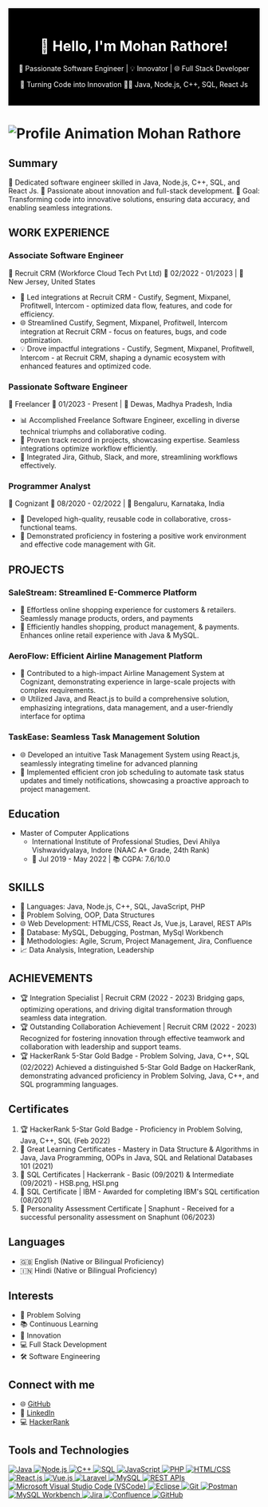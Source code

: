
<div align="center" style="background-color: #000; color: #fff; padding: 20px;">
  <h1>👋 Hello, I'm Mohan Rathore!</h1>
  <p>🚀 Passionate Software Engineer | 💡 Innovator | 🌐 Full Stack Developer</p>
  <p>🎯 Turning Code into Innovation 👨‍💻 Java, Node.js, C++, SQL, React Js</p>
</div>

# ![Profile Animation Mohan Rathore](https://raw.githubusercontent.com/smartmohan20/smartmohan20/23672e17a5a75ec032e16217df0ff81a988a3591/profile_animation_mohan_rathore.svg)
 
## Summary
👾 Dedicated software engineer skilled in Java, Node.js, C++, SQL, and React Js. 🚀 Passionate about innovation and full-stack development. 🌟 Goal: Transforming code into innovative solutions, ensuring data accuracy, and enabling seamless integrations.

## WORK EXPERIENCE
### Associate Software Engineer
🔷 Recruit CRM (Workforce Cloud Tech Pvt Ltd)
📅 02/2022 - 01/2023 | 📍 New Jersey, United States
- 🚀 Led integrations at Recruit CRM - Custify, Segment, Mixpanel, Profitwell, Intercom - optimized data flow, features, and code for efficiency.
- 🌐 Streamlined Custify, Segment, Mixpanel, Profitwell, Intercom integration at Recruit CRM - focus on features, bugs, and code optimization.
- 💡 Drove impactful integrations - Custify, Segment, Mixpanel, Profitwell, Intercom - at Recruit CRM, shaping a dynamic ecosystem with enhanced features and optimized code.

### Passionate Software Engineer
🔷 Freelancer
📅 01/2023 - Present | 📍 Dewas, Madhya Pradesh, India
- 📊 Accomplished Freelance Software Engineer, excelling in diverse technical triumphs and collaborative coding.
- 🚀 Proven track record in projects, showcasing expertise. Seamless integrations optimize workflow efficiently.
- 🔗 Integrated Jira, Github, Slack, and more, streamlining workflows effectively.

### Programmer Analyst
🔷 Cognizant
📅 08/2020 - 02/2022 | 📍 Bengaluru, Karnataka, India
- 🚀 Developed high-quality, reusable code in collaborative, cross-functional teams.
- 🧰 Demonstrated proficiency in fostering a positive work environment and effective code management with Git.

## PROJECTS
### SaleStream: Streamlined E-Commerce Platform
- 🚀 Effortless online shopping experience for customers & retailers. Seamlessly manage products, orders, and payments
- 🔄 Efficiently handles shopping, product management, & payments. Enhances online retail experience with Java & MySQL.

### AeroFlow: Efficient Airline Management Platform
- 💼 Contributed to a high-impact Airline Management System at Cognizant, demonstrating experience in large-scale projects with complex requirements. 
- 🌐 Utilized Java, and React.js to build a comprehensive solution, emphasizing integrations, data management, and a user-friendly interface for optima

### TaskEase: Seamless Task Management Solution
- 🌐 Developed an intuitive Task Management System using React.js, seamlessly integrating timeline for advanced planning
- 🧰 Implemented efficient cron job scheduling to automate task status updates and timely notifications, showcasing a proactive approach to project management.

## Education
- Master of Computer Applications
  - International Institute of Professional Studies, Devi Ahilya Vishwavidyalaya, Indore (NAAC A+ Grade, 24th Rank)
  - 📅 Jul 2019 - May 2022 | 📚 CGPA: 7.6/10.0

## SKILLS
- 🧰 Languages: Java, Node.js, C++, SQL, JavaScript, PHP
- 🧩 Problem Solving, OOP, Data Structures
- 🌐 Web Development: HTML/CSS, React Js, Vue.js, Laravel, REST APIs
- 💾 Database: MySQL, Debugging, Postman, MySql Workbench
- 🚀 Methodologies: Agile, Scrum, Project Management, Jira,  Confluence
- 📈 Data Analysis, Integration, Leadership

## ACHIEVEMENTS
- 🏆 Integration Specialist | Recruit CRM (2022 - 2023)
  Bridging gaps, optimizing operations, and driving digital transformation through seamless data integration.
- 🏆 Outstanding Collaboration Achievement | Recruit CRM (2022 - 2023)
  Recognized for fostering innovation through effective teamwork and collaboration with leadership and support teams.
- 🏆 HackerRank 5-Star Gold Badge - Problem Solving, Java, C++, SQL (02/2022)
  Achieved a distinguished 5-Star Gold Badge on HackerRank, demonstrating advanced proficiency in Problem Solving, Java, C++, and SQL programming languages.

## Certificates
1. 🏆 HackerRank 5-Star Gold Badge - Proficiency in Problem Solving, Java, C++, SQL (Feb 2022)
2. 📜 Great Learning Certificates - Mastery in Data Structure & Algorithms in Java, Java Programming, OOPs in Java, SQL and Relational Databases 101 (2021)
3. 📜 SQL Certificates | Hackerrank - Basic (09/2021) & Intermediate (09/2021) - HSB.png, HSI.png
4. 📜 SQL Certificate | IBM - Awarded for completing IBM's SQL certification (08/2021)
5. 📜 Personality Assessment Certificate | Snaphunt - Received for a successful personality assessment on Snaphunt (06/2023)

## Languages
- 🇬🇧 English (Native or Bilingual Proficiency)
- 🇮🇳 Hindi (Native or Bilingual Proficiency)

## Interests
- 🧩 Problem Solving
- 📚 Continuous Learning
- 🚀 Innovation
- 💻 Full Stack Development
- 🛠️ Software Engineering

## Connect with me
- 🌐 [GitHub](https://github.com/smartmohan20/)
- 👔 [LinkedIn](https://www.linkedin.com/in/smartmohan20/)
- 💻 [HackerRank](https://www.hackerrank.com/profile/smartmohan20)

## Tools and Technologies
<a href="https://www.java.com/" target="_blank">
  <img src="https://img.shields.io/badge/Java-007396?style=flat-square&logo=java&logoColor=white" alt="Java">
</a>
<a href="https://nodejs.org/en" target="_blank">
  <img src="https://img.shields.io/badge/Node.js-339933?style=flat-square&logo=node.js&logoColor=white" alt="Node.js">
</a>
<a href="https://isocpp.org/" target="_blank">
  <img src="https://img.shields.io/badge/C++-00599C?style=flat-square&logo=c%2B%2B&logoColor=white" alt="C++">
</a>
<a href="https://www.mysql.com/" target="_blank">
  <img src="https://img.shields.io/badge/SQL-4479A1?style=flat-square&logo=sql&logoColor=white" alt="SQL">
</a>
<a href="https://www.javascript.com/" target="_blank">
  <img src="https://img.shields.io/badge/JavaScript-F7DF1E?style=flat-square&logo=javascript&logoColor=black" alt="JavaScript">
</a>
<a href="https://www.php.net/" target="_blank">
  <img src="https://img.shields.io/badge/PHP-777BB4?style=flat-square&logo=php&logoColor=white" alt="PHP">
</a>
<a href="https://html.spec.whatwg.org/" target="_blank">
  <img src="https://img.shields.io/badge/HTML%2FCSS-E34F26?style=flat-square&logo=html5&logoColor=white" alt="HTML/CSS">
</a>
<a href="https://reactjs.org/" target="_blank">
  <img src="https://img.shields.io/badge/React.js-61DAFB?style=flat-square&logo=react&logoColor=white" alt="React.js">
</a>
<a href="https://vuejs.org/" target="_blank">
  <img src="https://img.shields.io/badge/Vue.js-4FC08D?style=flat-square&logo=vue.js&logoColor=white" alt="Vue.js">
</a>
<a href="https://laravel.com/" target="_blank">
  <img src="https://img.shields.io/badge/Laravel-FF2D20?style=flat-square&logo=laravel&logoColor=white" alt="Laravel">
</a>
<a href="https://www.mysql.com/" target="_blank">
  <img src="https://img.shields.io/badge/MySQL-4479A1?style=flat-square&logo=mysql&logoColor=white" alt="MySQL">
</a>
<a href="https://restfulapi.net/" target="_blank">
  <img src="https://img.shields.io/badge/REST%20APIs-009688?style=flat-square&logo=rest&logoColor=white" alt="REST APIs">
</a>
<a href="https://code.visualstudio.com/" target="_blank">
  <img src="https://img.shields.io/badge/Microsoft%20Visual%20Studio%20Code-007ACC?style=flat-square&logo=visual-studio-code&logoColor=white" alt="Microsoft Visual Studio Code (VSCode)">
</a>
<a href="https://www.eclipse.org/" target="_blank">
  <img src="https://img.shields.io/badge/Eclipse-2C2255?style=flat-square&logo=eclipse&logoColor=white" alt="Eclipse">
</a>
<a href="https://git-scm.com/" target="_blank">
  <img src="https://img.shields.io/badge/Git-F05032?style=flat-square&logo=git&logoColor=white" alt="Git">
</a>
<a href="https://www.postman.com/" target="_blank">
  <img src="https://img.shields.io/badge/Postman-FF6C37?style=flat-square&logo=postman&logoColor=white" alt="Postman">
</a>
<a href="https://www.mysql.com/" target="_blank">
  <img src="https://img.shields.io/badge/MySQL%20Workbench-4479A1?style=flat-square&logo=mysql&logoColor=white" alt="MySQL Workbench">
</a>
<a href="https://www.atlassian.com/software/jira" target="_blank">
  <img src="https://img.shields.io/badge/Jira-0052CC?style=flat-square&logo=jira&logoColor=white" alt="Jira">
</a>
<a href="https://www.atlassian.com/software/confluence" target="_blank">
  <img src="https://img.shields.io/badge/Confluence-172B4D?style=flat-square&logo=confluence&logoColor=white" alt="Confluence">
</a>
<a href="https://github.com/" target="_blank">
  <img src="https://img.shields.io/badge/GitHub-181717?style=flat-square&logo=github&logoColor=white" alt="GitHub">
</a>

</div>
